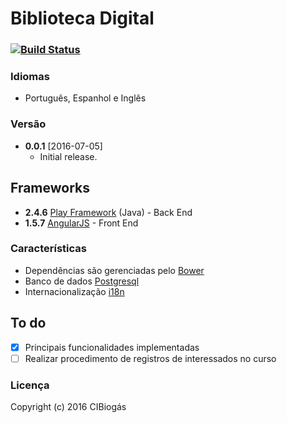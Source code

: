 # Biblioteca Digital

### [![Build Status](https://travis-ci.org/haroldoramirez/architectplay.svg?branch=master)](https://travis-ci.org/haroldoramirez/architectplay)

### Idiomas
* Português, Espanhol e Inglês

### Versão
* **0.0.1** [2016-07-05]
  * Initial release.
  
## Frameworks 
* **2.4.6** [Play Framework](https://playframework.com/) (Java) - Back End
* **1.5.7** [AngularJS](https://angularjs.org/) - Front End

### Características
* Dependências são gerenciadas pelo [Bower](https://bower.io/)
* Banco de dados [Postgresql](https://www.postgresql.org/)
* Internacionalização [i18n](https://www.w3.org/International/questions/qa-i18n)

## To do
 - [X] Principais funcionalidades implementadas
 - [ ] Realizar procedimento de registros de interessados no curso
  
### Licença
Copyright (c) 2016 CIBiogás
